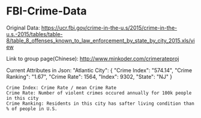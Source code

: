 # FBI-Crime-Data
Original Data: https://ucr.fbi.gov/crime-in-the-u.s/2015/crime-in-the-u.s.-2015/tables/table-8/table_8_offenses_known_to_law_enforcement_by_state_by_city_2015.xls/view

Link to group page(Chinese): http://www.minkoder.com/crimerateproj

Current Attributes in Json:
    "Atlantic City": {
        "Crime Index": "574.14",
        "Crime Ranking": "1.67",
        "Crime Rate": 1564,
        "Index": 9302,
        "State": "NJ"
    }
    
    Crime Index: Crime Rate / mean Crime Rate
    Crime Rate: Number of violent crimes occured annually for 100k people in this city
    Crime Ranking: Residents in this city has safter living condition than % of people in U.S.
    
